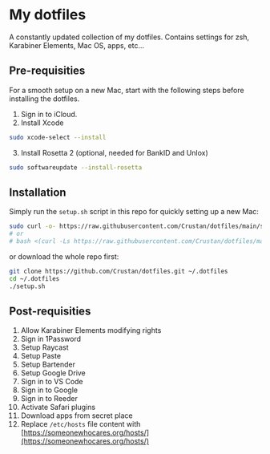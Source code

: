 # My dotfiles

A constantly updated collection of my dotfiles.
Contains settings for zsh, Karabiner Elements, Mac OS, apps, etc...

## Pre-requisities

For a smooth setup on a new Mac, start with the following steps before installing the dotfiles.

1. Sign in to iCloud.
2. Install Xcode

```bash
sudo xcode-select --install
```

3. Install Rosetta 2 (optional, needed for BankID and Unlox)

```bash
sudo softwareupdate --install-rosetta
```

## Installation

Simply run the `setup.sh` script in this repo for quickly setting up a new Mac:

```bash
sudo curl -o- https://raw.githubusercontent.com/Crustan/dotfiles/main/setup.sh | zsh #or bash
# or
# bash <(curl -Ls https://raw.githubusercontent.com/Crustan/dotfiles/master/setup.sh)
```

or download the whole repo first:

```bash
git clone https://github.com/Crustan/dotfiles.git ~/.dotfiles
cd ~/.dotfiles
./setup.sh
```

## Post-requisities

1. Allow Karabiner Elements modifying rights
1. Sign in 1Password
1. Setup Raycast
1. Setup Paste
1. Setup Bartender
2. Setup Google Drive
1. Sign in to VS Code
1. Sign in to Google
1. Sign in to Reeder
1. Activate Safari plugins
1. Download apps from secret place
1. Replace `/etc/hosts` file content with [https://someonewhocares.org/hosts/](https://someonewhocares.org/hosts/)

